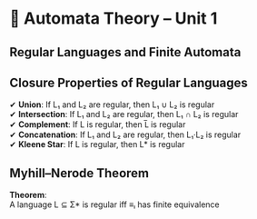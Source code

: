 # 📘 Automata Theory – Unit 1  
## Regular Languages and Finite Automata  

## Closure Properties of Regular Languages  
✔ **Union**: If L₁ and L₂ are regular, then L₁ ∪ L₂ is regular  
✔ **Intersection**: If L₁ and L₂ are regular, then L₁ ∩ L₂ is regular  
✔ **Complement**: If L is regular, then L̅ is regular  
✔ **Concatenation**: If L₁ and L₂ are regular, then L₁·L₂ is regular  
✔ **Kleene Star**: If L is regular, then L* is regular  

## Myhill–Nerode Theorem  
**Theorem**:  
A language L ⊆ Σ* is regular iff ≡ₗ has finite equivalence
